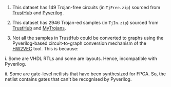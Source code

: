 1. This dataset has 149 Trojan-free circuits (in `TjFree.zip`) sourced from [TrustHub](https://trust-hub.org/#/benchmarks/chip-level-trojan)  and [Pyverilog](https://github.com/PyHDI/Pyverilog). 

2. This dataset has 2946 Trojan-ed samples (in `TjIn.zip`) sourced from [TrustHub](https://trust-hub.org/#/benchmarks/chip-level-trojan) and [MyTrojans](https://github.com/sumandeb003/Ariane_Trojans_for_Pyverilog).

3. Not all the samples in TrustHub could be converted to graphs using the Pyverilog-based circuit-to-graph conversion mechanism of the [HW2VEC](https://github.com/AICPS/hw2vec) tool. This is because:

i. Some are VHDL RTLs and some are layouts. Hence, incompatible with Pyverilog.

ii. Some are gate-level netlists that have been synthesized for FPGA. So, the netlist contains gates that can't be recognised by Pyverilog.


